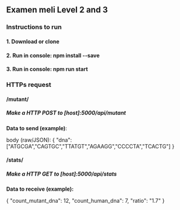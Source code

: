 ## Examen meli Level 2 and 3

### Instructions to run
#### 1. Download or clone
#### 2. Run in console: npm install --save
#### 3. Run in console: npm run start

### HTTPs request

#### /mutant/
##### Make a HTTP POST to [host]:5000/api/mutant
**Data to send (example)**:

body (raw/JSON):
{
	"dna":["ATGCGA","CAGTGC","TTATGT","AGAAGG","CCCCTA","TCACTG"]
}

#### /stats/
##### Make a HTTP GET to [host]:5000/api/stats
**Data to receive (example):**

{
    "count_mutant_dna": 12,
    "count_human_dna": 7,
    "ratio": "1.7"
}
